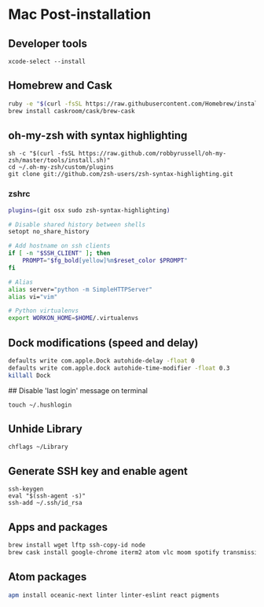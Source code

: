 # Mac Post-installation

## Developer tools
```
xcode-select --install
```

## Homebrew and Cask
```bash
ruby -e "$(curl -fsSL https://raw.githubusercontent.com/Homebrew/install/master/install)"
brew install caskroom/cask/brew-cask
```

## oh-my-zsh with syntax highlighting
```
sh -c "$(curl -fsSL https://raw.github.com/robbyrussell/oh-my-zsh/master/tools/install.sh)"
cd ~/.oh-my-zsh/custom/plugins
git clone git://github.com/zsh-users/zsh-syntax-highlighting.git
```
### zshrc
```bash
plugins=(git osx sudo zsh-syntax-highlighting)

# Disable shared history between shells
setopt no_share_history

# Add hostname on ssh clients
if [ -n "$SSH_CLIENT" ]; then
    PROMPT="$fg_bold[yellow]%m$reset_color $PROMPT"
fi

# Alias
alias server="python -m SimpleHTTPServer"
alias vi="vim"

# Python virtualenvs
export WORKON_HOME=$HOME/.virtualenvs
```

## Dock modifications (speed and delay)
```bash
defaults write com.apple.Dock autohide-delay -float 0
defaults write com.apple.dock autohide-time-modifier -float 0.3
killall Dock
```

## Disable 'last login' message on terminal
```
touch ~/.hushlogin
```

## Unhide Library
```
chflags ~/Library
```

## Generate SSH key and enable agent
```
ssh-keygen
eval "$(ssh-agent -s)"
ssh-add ~/.ssh/id_rsa
```

## Apps and packages
```bash
brew install wget lftp ssh-copy-id node
brew cask install google-chrome iterm2 atom vlc moom spotify transmission dropbox
```

## Atom packages
```bash
apm install oceanic-next linter linter-eslint react pigments
```
